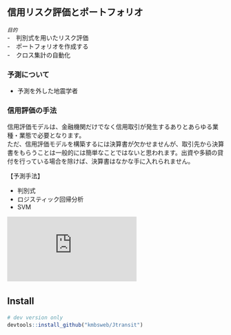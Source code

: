## 信用リスク評価とポートフォリオ

*`目的`*  
-　判別式を用いたリスク評価  
-　ポートフォリオを作成する  
-　クロス集計の自動化  

### 予測について
- 予測を外した地震学者

### 信用評価の手法
信用評価モデルは、金融機関だけでなく信用取引が発生するありとあらゆる業種・業態で必要となります。  
ただ、信用評価モデルを構築するには決算書が欠かせませんが、取引先から決算書をもらうことは一般的には簡単なことではないと思われます。出資や多額の貸付を行っている場合を除けば、決算書はなかな手に入れられません。  
  
【予測手法】  
- 判別式  
- ロジスティック回帰分析  
- SVM  



![](https://github.com/kmbsweb/R-seminar-2018/blob/master/03_%E4%BF%A1%E7%94%A8%E3%83%AA%E3%82%B9%E3%82%AF%E8%A9%95%E4%BE%A1%E3%81%A8%E3%83%9D%E3%83%BC%E3%83%88%E3%83%95%E3%82%A9%E3%83%AA%E3%82%AA/pic/2012102310126345.pdf)



## Install

```R
# dev version only
devtools::install_github("kmbsweb/Jtransit") 
```
